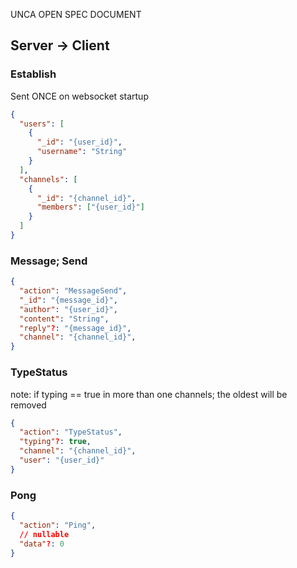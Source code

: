 UNCA OPEN SPEC DOCUMENT

## Server -> Client


### Establish
Sent ONCE on websocket startup
```json
{
  "users": [
    {
      "_id": "{user_id}",
      "username": "String"
    }
  ],
  "channels": [
    {
      "_id": "{channel_id}",
      "members": ["{user_id}"]
    }
  ]
}
```
### Message; Send
```json
{
  "action": "MessageSend",
  "_id": "{message_id}",
  "author": "{user_id}",
  "content": "String",
  "reply"?: "{message_id}",
  "channel": "{channel_id}",
}
```
### TypeStatus
note: if typing == true in more than one channels; the oldest will be removed
```json
{
  "action": "TypeStatus",
  "typing"?: true,
  "channel": "{channel_id}",
  "user": "{user_id}"
}
```
### Pong
```json
{
  "action": "Ping",
  // nullable 
  "data"?: 0
}
```